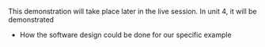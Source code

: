 This demonstration will take place later in the live session. In unit 4, it will be demonstrated
- How the software design could be done for our specific example 